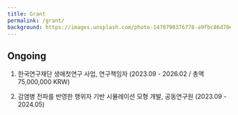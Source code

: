 ```yaml
---
title: Grant
permalink: /grant/
background: https://images.unsplash.com/photo-1470790376778-a9fbc86d70e2?q=80&w=1000&auto=format&fit=crop&ixlib=rb-4.0.3&ixid=M3wxMjA3fDB8MHxwaG90by1wYWdlfHx8fGVufDB8fHx8fA%3D%3D
---
```


## Ongoing
1.  한국연구재단 생애첫연구 사업, 연구책임자 (2023.09 - 2026.02 / 총액 75,000,000 KRW)

1.  감염병 전파를 반영한 행위자 기반 시뮬레이션 모형 개발, 공동연구원 (2023.09 - 2024.05)
